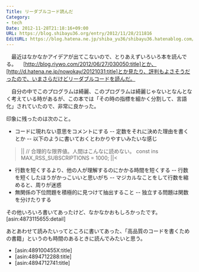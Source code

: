 ```yaml
---
Title: リーダブルコード読んだ
Category:
- tech
Date: 2012-11-28T21:18:16+09:00
URL: https://blog.shibayu36.org/entry/2012/11/28/211816
EditURL: https://blog.hatena.ne.jp/shiba_yu36/shibayu36.hatenablog.com/atom/entry/12704830469096006244
---
```


　最近はなかなかアイデアが出てこないので、とりあえずいろいろ本を読んでる。
　[http://blog.riywo.com/2012/06/27/030050:title]とか、[http://d.hatena.ne.jp/nowokay/20121031:title]とか見たり、評判もよさそうだったので、いまさらだけどリーダブルコードを読んだ。

　自分の中でこのプログラムは綺麗、このプログラムは綺麗じゃないとなんとなく考えている時があるが、この本では「その時の指標を細かく分割して、言語化」されていたので、非常に良かった。

印象に残ったのは次のこと。
- コードに現れない意思をコメントにする
-- 定数をそれに決めた理由を書くとか
-- 以下のように書いておくとわかりやすいみたいな感じ
>||
// 合理的な限界値。人間はこんなに読めない。
const ins MAX_RSS_SUBSCRIPTIONS = 1000;
||<
- 行数を短くするより、他の人が理解するのにかかる時間を短くする
-- 行数を短くしたほうがかっこいいと思いがち
-- マジカルなことをして行数を縮めると、周りが迷惑
- 無関係の下位問題を積極的に見つけて抽出すること
-- 独立する問題は関数を分けたりする

その他いろいろ書いてあったけど、なかなかおもしろかったです。
[asin:4873115655:detail]

あとあわせて読みたいってところに書いてあった、「高品質のコードを書くための書籍」というのも時間のあるときに読んでみたいと思う。

- [asin:489100455X:title]
- [asin:4894712288:title]
- [asin:4894712741:title]
